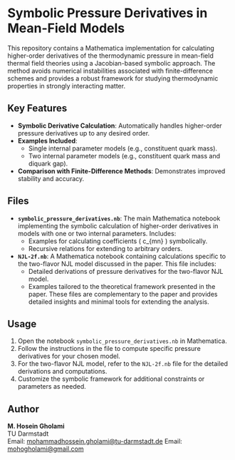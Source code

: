 # Symbolic Pressure Derivatives in Mean-Field Models

This repository contains a Mathematica implementation for calculating higher-order derivatives of the thermodynamic pressure in mean-field thermal field theories using a Jacobian-based symbolic approach. The method avoids numerical instabilities associated with finite-difference schemes and provides a robust framework for studying thermodynamic properties in strongly interacting matter.

## Key Features
- **Symbolic Derivative Calculation**: Automatically handles higher-order pressure derivatives up to any desired order.
- **Examples Included**:
  - Single internal parameter models (e.g., constituent quark mass).
  - Two internal parameter models (e.g., constituent quark mass and diquark gap).
- **Comparison with Finite-Difference Methods**: Demonstrates improved stability and accuracy.

## Files
- **`symbolic_pressure_derivatives.nb`**: The main Mathematica notebook implementing the symbolic calculation of higher-order derivatives in models with one or two internal parameters. Includes:
  - Examples for calculating coefficients \( c_{mn} \) symbolically.
  - Recursive relations for extending to arbitrary orders.
- **`NJL-2f.nb`**: A Mathematica notebook containing calculations specific to the two-flavor NJL model discussed in the paper. This file includes:
  - Detailed derivations of pressure derivatives for the two-flavor NJL model.
  - Examples tailored to the theoretical framework presented in the paper.
These files are complementary to the paper and provides detailed insights and minimal tools for extending the analysis.

## Usage
1. Open the notebook `symbolic_pressure_derivatives.nb` in Mathematica.
2. Follow the instructions in the file to compute specific pressure derivatives for your chosen model.
3. For the two-flavor NJL model, refer to the `NJL-2f.nb` file for the detailed derivations and computations.
4. Customize the symbolic framework for additional constraints or parameters as needed.

## Author
**M. Hosein Gholami**  
TU Darmstadt  
Email: [mohammadhossein.gholami@tu-darmstadt.de](mailto:mohammadhossein.gholami@tu-darmstadt.de)
Email: [mohogholami@gmail.com](mailto:mohogholami@gmail.com)